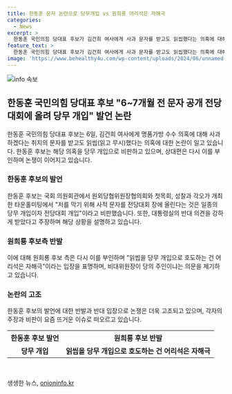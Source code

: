 ```yaml
---
title: 한동훈 문자 논란으로 당무개입 vs 원희룡 어리석은 자해극
categories:
  - News
excerpt: >
  한동훈 국민의힘 당대표 후보가 김건희 여사에게 사과 문자를 받고도 읽씹했다는 의혹에 대해 사적 문자를 전당대회에 올리는 것은 당무 개입이라 비판했다. 또한, 대통령실 반대로 사퇴를 요구받았다고 밝히며 원희룡 후보와 나경원 후보를 향해 비난을 퍼부었다. 이에 원희룡 후보 측에서는 다시 공세를 펼치며 비대위원장이 당의 주인이냐고 지적했다. 관련하여 논란이 계속될 전망이다.
feature_text: >
  한동훈 국민의힘 당대표 후보가 김건희 여사에게 사과 문자를 받고도 읽씹했다는 의혹에 대해 사적 문자를 전당대회에 올리는 것은 당무 개입이라 비판했다. 또한, 대통령실 반대로 사퇴를 요구받았다고 밝히며 원희룡 후보와 나경원 후보를 향해 비난을 퍼부었다. 이에 원희룡 후보 측에서는 다시 공세를 펼치며 비대위원장이 당의 주인이냐고 지적했다. 관련하여 논란이 계속될 전망이다.
image: 'https://www.behealthy4u.com/wp-content/uploads/2024/06/unnamed-file.png'
---
```


<p><img src="https://www.behealthy4u.com/wp-content/uploads/2024/06/unnamed-file.png" alt="info 속보" /></p>

<h2 data-ke-size="size26">한동훈 국민의힘 당대표 후보 "6~7개월 전 문자 공개 전당대회에 올려 당무 개입" 발언 논란</h2>

<p data-ke-size="size16">한동훈 국민의힘 당대표 후보는 6일, 김건희 여사에게 명품가방 수수 의혹에 대해 사과하겠다는 취지의 문자를 받고도 읽씹(읽고 무시)했다는 의혹에 대한 논란이 일고 있습니다. 한동훈 후보는 해당 의혹을 당무 개입으로 비판하고 있으며, 상대편은 다시 이를 부인하며 논쟁이 이어지고 있습니다.</p>

<h3>한동훈 후보의 발언</h3>

<p data-ke-size="size16">한동훈 후보는 국회 의원회관에서 원외당협위원장협의회와 첫목회, 성찰과 각오가 개최한 타운홀미팅에서 "저를 막기 위해 사적 문자를 전당대회 장에 올린다는 것은 일종의 당무 개입이자 전당대회 개입"이라고 비판했습니다. 또한, 대통령실의 반대 의견을 강하게 받았다고 주장하며 해당 상황을 설명하고 있습니다.</p>

<h3>원희룡 후보측 반발</h3>

<p data-ke-size="size16">이에 대해 원희룡 후보 측은 다시 이를 부인하며 "읽씹을 당무 개입으로 호도하는 건 어리석은 자해극"이라는 입장을 표명하며, 비대위원장이 당의 주인이냐는 의문을 제기하고 있습니다.</p>

<h3>논란의 고조</h3>

<p data-ke-size="size16">한동훈 후보의 발언에 대한 반발과 반대 입장으로 논쟁은 더욱 고조되고 있으며, 각자의 주장과 비판이 요즘 뜨거운 이슈로 떠오르고 있습니다.</p>

<table>
  <tr>
    <th>한동훈 후보 발언</th>
    <th>원희룡 후보 반발</th>
  </tr>
  <tr>
    <td style="text-align: center; height: 17px;"><b>당무 개입</b></td>
    <td style="text-align: center; height: 17px;"><b>읽씹을 당무 개입으로 호도하는 건 어리석은 자해극</b></td>
  </tr>
</table>

<p data-ke-size="size16">&nbsp;</p>
생생한 뉴스, <a href="https://onioninfo.kr" rel="dofollow">onioninfo.kr</a>


